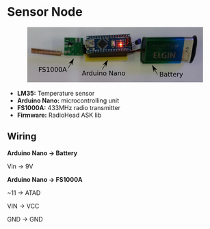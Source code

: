 # Sensor Node

<p align="center">
  <img src="node-circuit.png">
</p>

- **LM35:** Temperature sensor
- **Arduino Nano:** microcontrolling unit
- **FS1000A:** 433MHz radio transmitter
- **Firmware:** RadioHead ASK lib


## Wiring

**Arduino Nano -> Battery**

Vin -> 9V

**Arduino Nano -> FS1000A**

~11 -> ATAD

VIN -> VCC

GND -> GND
